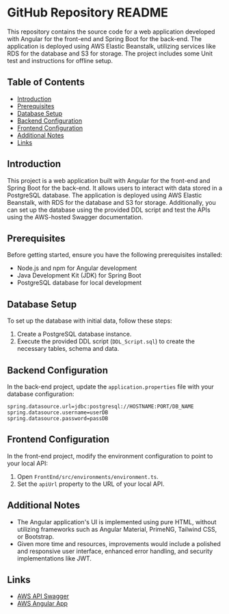 # GitHub Repository README

This repository contains the source code for a web application developed with Angular for the front-end and Spring Boot for the back-end. The application is deployed using AWS Elastic Beanstalk, utilizing services like RDS for the database and S3 for storage. The project includes some Unit test and instructions for offline setup.

## Table of Contents
- [Introduction](#introduction)
- [Prerequisites](#prerequisites)
- [Database Setup](#database-setup)
- [Backend Configuration](#backend-configuration)
- [Frontend Configuration](#frontend-configuration)
- [Additional Notes](#additional-notes)
- [Links](#links)

## Introduction
This project is a web application built with Angular for the front-end and Spring Boot for the back-end. It allows users to interact with data stored in a PostgreSQL database. The application is deployed using AWS Elastic Beanstalk, with RDS for the database and S3 for storage. Additionally, you can set up the database using the provided DDL script and test the APIs using the AWS-hosted Swagger documentation.

## Prerequisites
Before getting started, ensure you have the following prerequisites installed:
- Node.js and npm for Angular development
- Java Development Kit (JDK) for Spring Boot
- PostgreSQL database for local development

## Database Setup
To set up the database with initial data, follow these steps:
1. Create a PostgreSQL database instance.
2. Execute the provided DDL script (`DDL_Script.sql`) to create the necessary tables, schema and data.

## Backend Configuration
In the back-end project, update the `application.properties` file with your database configuration:
```properties
spring.datasource.url=jdbc:postgresql://HOSTNAME:PORT/DB_NAME
spring.datasource.username=userDB
spring.datasource.password=passDB
```

## Frontend Configuration
In the front-end project, modify the environment configuration to point to your local API:
1. Open `FrontEnd/src/environments/environment.ts`.
2. Set the `apiUrl` property to the URL of your local API.


## Additional Notes
- The Angular application's UI is implemented using pure HTML, without utilizing frameworks such as Angular Material, PrimeNG, Tailwind CSS, or Bootstrap.
- Given more time and resources, improvements would include a polished and responsive user interface, enhanced error handling, and security implementations like JWT.


## Links
- [AWS API Swagger](http://denuvoappdevestrada.eu-west-1.elasticbeanstalk.com/)
- [AWS Angular App](http://elasticbeanstalk-eu-west-1-012598363932.s3-website-eu-west-1.amazonaws.com/)
